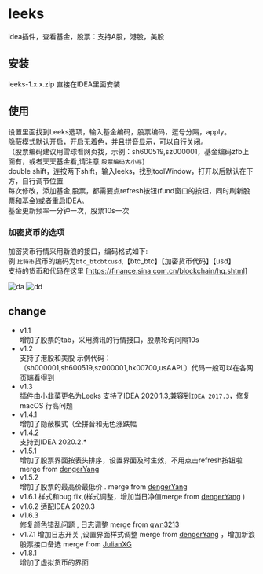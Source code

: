 # leeks
idea插件，查看基金，股票：支持A股，港股，美股  

## 安装  
leeks-1.x.x.zip 直接在IDEA里面安装  

## 使用  
设置里面找到Leeks选项，输入基金编码，股票编码，逗号分隔，apply。    
隐蔽模式默认开启，开启无着色，并且拼音显示，可以自行关闭。  
（股票编码建议用雪球看网页找，示例：sh600519,sz000001，基金编码zfb上面有，或者天天基金看,请注意 `股票编码大小写`)  
double shift，连按两下shift，输入leeks，找到toolWindow，打开以后默认在下方，自行调节位置  
每次修改，添加基金,股票，都需要点refresh按钮(fund窗口的按钮，同时刷新股票和基金)或者重启IDEA。  
基金更新频率一分钟一次，股票10s一次  
### 加密货币的选项
加密货币行情采用新浪的接口，编码格式如下:  
例:`比特币`货币的编码为`btc_btcbtcusd`,【btc_btc】【加密货币代码】【usd】  
支持的货币和代码在这里 [https://finance.sina.com.cn/blockchain/hq.shtml]

![da](https://github.com/huage2580/leeks/blob/master/img1.png)
![dd](https://github.com/huage2580/leeks/blob/master/img2.png)

## change  
- v1.1   
增加了股票的tab，采用腾讯的行情接口，股票轮询间隔10s  
- v1.2   
支持了港股和美股 示例代码：（sh000001,sh600519,sz000001,hk00700,usAAPL）代码一般可以在各网页端看得到  
- v1.3    
插件由小韭菜更名为Leeks
支持了IDEA 2020.1.3,兼容到`IDEA 2017.3`，修复macOS 行高问题 
- v1.4.1   
增加了隐蔽模式（全拼音和无色涨跌幅
- v1.4.2  
支持到IDEA 2020.2.*
- v1.5.1  
增加了股票界面按表头排序，设置界面及时生效，不用点击refresh按钮啦  merge from [dengerYang](https://github.com/dengerYang)  
- v1.5.2  
增加了股票的最高价最低价 . merge from [dengerYang](https://github.com/dengerYang) 
- v1.6.1
样式和bug fix,(样式调整，增加当日净值merge from [dengerYang](https://github.com/dengerYang) )      
- v1.6.2
适配IDEA 2020.3  
- v1.6.3  
修复颜色错乱问题 , 日志调整 merge from [qwn3213](https://github.com/qwn3213)  
- v1.7.1
增加日志开关 ,设置界面样式调整 merge from [dengerYang](https://github.com/dengerYang) ，增加新浪股票接口备选 merge from [JulianXG](https://github.com/JulianXG)  
- v1.8.1  
增加了虚拟货币的界面



